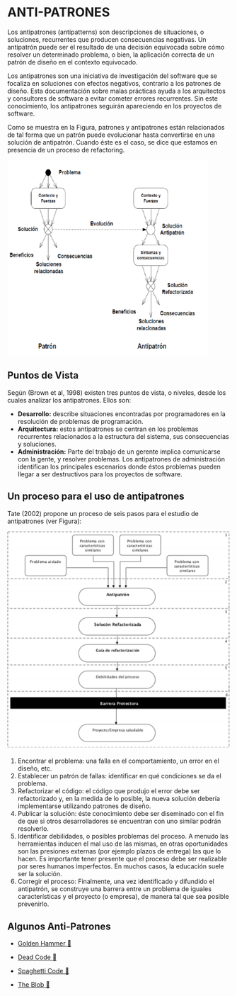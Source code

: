 # ANTI-PATRONES

Los antipatrones (antipatterns) son descripciones de situaciones, o
soluciones, recurrentes que producen consecuencias negativas. Un
antipatrón puede ser el resultado de una decisión equivocada sobre
cómo resolver un determinado problema, o bien, la aplicación correcta
de un patrón de diseño en el contexto equivocado. 

Los antipatrones son una iniciativa de investigación del software
que se focaliza en soluciones con efectos negativos, contrario a los
patrones de diseño. Esta documentación sobre malas prácticas ayuda a
los arquitectos y consultores de software a evitar cometer errores recurrentes. Sin este conocimiento, los antipatrones seguirán
apareciendo en los proyectos de software. 

Como  se  muestra  en  la  Figura,  patrones  y antipatrones están relacionados de tal forma que un  patrón  puede evolucionar  hasta  convertirse en una solución de antipatrón. Cuando éste es el caso,  se dice  que estamos  en presencia  de un proceso de refactoring.

![relacionpatrones](https://github.com/valentinatobo/Anti-Patrones/blob/master/img/relacion.PNG)

## Puntos de Vista

Según (Brown et al, 1998) existen tres puntos de vista, o niveles,
desde los cuales analizar los antipatrones. Ellos son:

* **Desarrollo:** describe situaciones encontradas por programadores en
la resolución de problemas de programación.
* **Arquitectura:** estos antipatrones se centran en los problemas
recurrentes relacionados a la estructura del sistema, sus
consecuencias y soluciones.
* **Administración:** Parte del trabajo de un gerente implica comunicarse
con la gente, y resolver problemas. Los antipatrones de
administración identifican los principales escenarios donde éstos
problemas pueden llegar a ser destructivos para los proyectos de
software. 

##  Un proceso para el uso de antipatrones

Tate (2002) propone un proceso de seis pasos para el estudio de
antipatrones (ver Figura):

![Imagensolantipatron](https://github.com/valentinatobo/Anti-Patrones/blob/master/img/antipatron.PNG)

1. Encontrar el problema: una falla en el comportamiento, un error en el
diseño, etc.
2. Establecer un patrón de fallas: identificar en qué condiciones se da el
problema.
3. Refactorizar el código: el código que produjo el error debe ser
refactorizado y, en la medida de lo posible, la nueva solución debería
implementarse utilizando patrones de diseño.
4. Publicar la solución: éste conocimiento debe ser diseminado con el
fin de que si otros desarrolladores se encuentran con uno similar
podrán resolverlo.
5. Identificar debilidades, o posibles problemas del proceso. A menudo
las herramientas inducen el mal uso de las mismas, en otras
oportunidades son las presiones externas (por ejemplo plazos de
entrega) las que lo hacen. Es importante tener presente que el proceso debe ser realizable por seres humanos imperfectos. En muchos casos, la educación suele ser la solución.
6. Corregir el proceso: Finalmente, una vez identificado y difundido el
antipatrón, se construye una barrera entre un problema de iguales
características y el proyecto (o empresa), de manera tal que sea
posible prevenirlo. 

## Algunos Anti-Patrones

* [Golden Hammer :hammer:](https://github.com/valentinatobo/Anti-Patrones/tree/master/Desarrollo/Golden%20Hammer)

* [Dead Code :volcano:](https://github.com/valentinatobo/Anti-Patrones/tree/master/Desarrollo/Dead%20Code)

* [Spaghetti Code :spaghetti:](https://github.com/valentinatobo/Anti-Patrones/tree/master/Desarrollo/Spaghetti%20Code)

* [The Blob :zombie:](https://github.com/valentinatobo/Anti-Patrones/tree/master/Desarrollo/The%20Blod)




